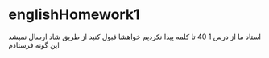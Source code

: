 # englishHomework1
استاد ما از درس 1 40 تا کلمه پیدا نکردیم 
خواهشا قبول کنید
از طریق شاد ارسال نمیشد این گونه فرستادم
